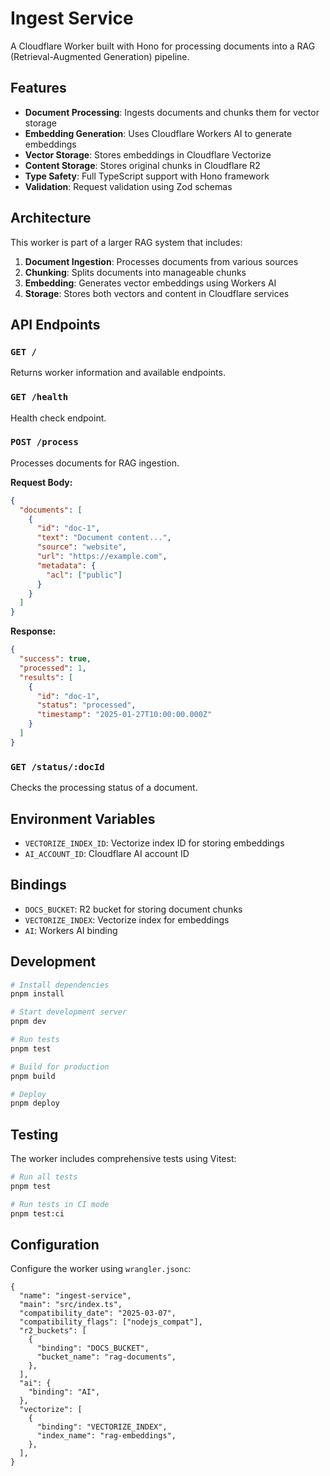 # Ingest Service

A Cloudflare Worker built with Hono for processing documents into a RAG (Retrieval-Augmented Generation) pipeline.

## Features

- **Document Processing**: Ingests documents and chunks them for vector storage
- **Embedding Generation**: Uses Cloudflare Workers AI to generate embeddings
- **Vector Storage**: Stores embeddings in Cloudflare Vectorize
- **Content Storage**: Stores original chunks in Cloudflare R2
- **Type Safety**: Full TypeScript support with Hono framework
- **Validation**: Request validation using Zod schemas

## Architecture

This worker is part of a larger RAG system that includes:

1. **Document Ingestion**: Processes documents from various sources
2. **Chunking**: Splits documents into manageable chunks
3. **Embedding**: Generates vector embeddings using Workers AI
4. **Storage**: Stores both vectors and content in Cloudflare services

## API Endpoints

### `GET /`

Returns worker information and available endpoints.

### `GET /health`

Health check endpoint.

### `POST /process`

Processes documents for RAG ingestion.

**Request Body:**

```json
{
  "documents": [
    {
      "id": "doc-1",
      "text": "Document content...",
      "source": "website",
      "url": "https://example.com",
      "metadata": {
        "acl": ["public"]
      }
    }
  ]
}
```

**Response:**

```json
{
  "success": true,
  "processed": 1,
  "results": [
    {
      "id": "doc-1",
      "status": "processed",
      "timestamp": "2025-01-27T10:00:00.000Z"
    }
  ]
}
```

### `GET /status/:docId`

Checks the processing status of a document.

## Environment Variables

- `VECTORIZE_INDEX_ID`: Vectorize index ID for storing embeddings
- `AI_ACCOUNT_ID`: Cloudflare AI account ID

## Bindings

- `DOCS_BUCKET`: R2 bucket for storing document chunks
- `VECTORIZE_INDEX`: Vectorize index for embeddings
- `AI`: Workers AI binding

## Development

```bash
# Install dependencies
pnpm install

# Start development server
pnpm dev

# Run tests
pnpm test

# Build for production
pnpm build

# Deploy
pnpm deploy
```

## Testing

The worker includes comprehensive tests using Vitest:

```bash
# Run all tests
pnpm test

# Run tests in CI mode
pnpm test:ci
```

## Configuration

Configure the worker using `wrangler.jsonc`:

```jsonc
{
  "name": "ingest-service",
  "main": "src/index.ts",
  "compatibility_date": "2025-03-07",
  "compatibility_flags": ["nodejs_compat"],
  "r2_buckets": [
    {
      "binding": "DOCS_BUCKET",
      "bucket_name": "rag-documents",
    },
  ],
  "ai": {
    "binding": "AI",
  },
  "vectorize": [
    {
      "binding": "VECTORIZE_INDEX",
      "index_name": "rag-embeddings",
    },
  ],
}
```
